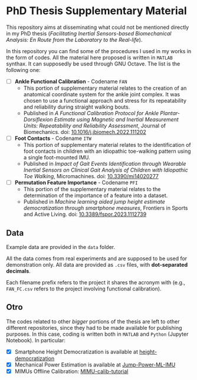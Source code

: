 # PhD Thesis Supplementary Material

This repository aims at disseminating what could not be mentioned directly in my PhD thesis (*Facilitating Inertial Sensors-based Biomechanical Analysis: En Route from the Laboratory to the Real-life*).

In this repository you can find some of the procedures I used in my works in the form of codes. All the material here proposed is written in ```MATLAB``` synthax. It can supposedly be used through GNU Octave. The list is the following one:

- [ ] **Ankle Functional Calibration** - Codename ```FAN```
  - This portion of supplementary material relates to the creation of an anatomical coordinate system for the ankle joint complex. It was chosen to use a functional approach and stress for its repeatability and reliability during straight walking bouts. 
  - Published in *A Functional Calibration Protocol for Ankle Plantar-Dorsiflexion Estimate using Magnetic and Inertial Measurement Units: Repeatability and Reliability Assessment*, Journal of Biomechanics. doi: [10.1016/j.jbiomech.2022.111202](https://doi.org/10.1016/j.jbiomech.2022.111202)
- [ ] **Foot Contacts**  - Codename ```ITW```
  - This portion of supplementary material relates to the identification of foot contacts in children with an idiopathic toe-walking pattern using a single foot-mounted IMU.
  - Published in *Impact of Gait Events Identification through Wearable Inertial Sensors on Clinical Gait Analysis of Children with Idiopathic Toe Walking*, Micromachines. doi: [10.3390/mi14020277](https://doi.org/10.3390/mi14020277)
- [ ] **Permutation Feature Importance**  - Codename ```PFI``` 
  - This portion of the supplementary material relates to the determination of the importance of a feature into a dataset.
  - Published in *Machine learning aided jump height estimate democratization through smartphone measures*, Frontiers in Sports and Active Living. doi: [10.3389/fspor.2023.1112739](https://doi.org/10.3389/fspor.2023.1112739)

## Data

Example data are provided in the ```data``` folder. 

All the data comes from real experiments and are supposed to be used for demonstration only. All data are provided as ```.csv``` files, with **dot-separated decimals**.

Each filename prefix refers to the project it shares the acronym with (e.g., ```FAN_FC.csv``` refers to the project involving functional calibration). 

## Otro 

The codes related to other *bigger* portions of the thesis are left to other different repositories, since they had to be made available for publishing purposes. In this case, coding is written both in ```MATLAB``` and ```Python``` (Jupyter Notebook). In particular:

- [x] Smartphone Height Democratization is available at [height-democratization](https://github.com/Maskul93/height-democratization)
- [x] Mechanical Power Estimation is available at [Jump-Power-ML-IMU](https://github.com/Maskul93/Jump-Power-ML-IMU)
- [x] MIMUs Offline Calibration: [MIMU-calib-tutorial](https://github.com/Maskul93/MIMU-calib-tutorial)
